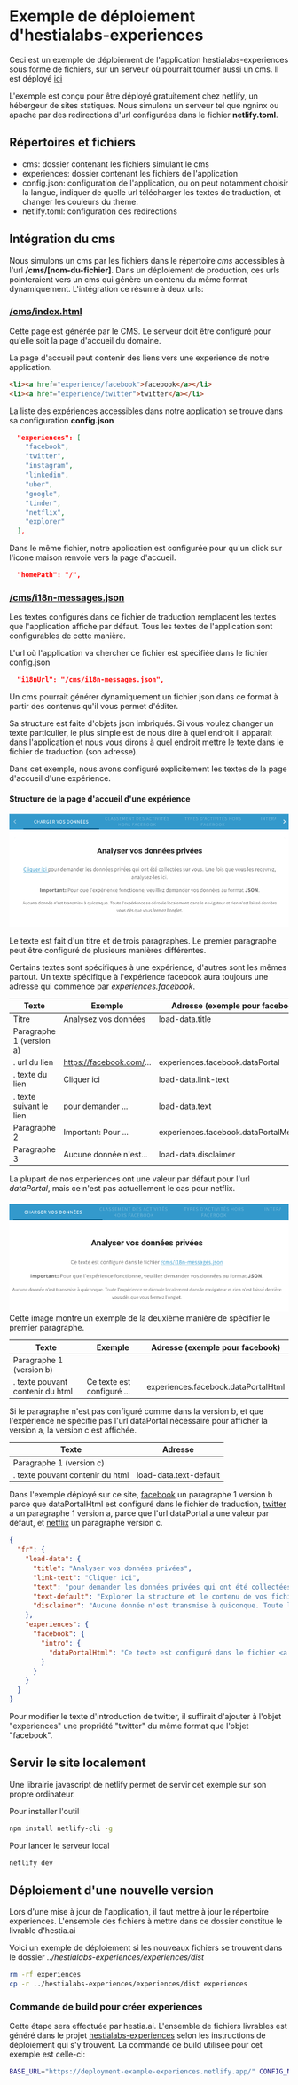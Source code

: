# Exemple de déploiement d'hestialabs-experiences

Ceci est un exemple de déploiement de l'application hestialabs-experiences sous forme de fichiers, sur un serveur où pourrait tourner aussi un cms. Il est déployé [ici](https://deployment-example-experiences.netlify.app/)

L'exemple est conçu pour être déployé gratuitement chez netlify, un hébergeur de sites statiques. Nous simulons un serveur tel que ngninx ou apache par des redirections d'url configurées dans le fichier **netlify.toml**.

## Répertoires et fichiers
- cms: dossier contenant les fichiers simulant le cms
- experiences: dossier contenant les fichiers de l'application
- config.json: configuration de l'application, ou on peut notamment choisir la langue, indiquer de quelle url télécharger les textes de traduction, et changer les couleurs du thème.
- netlify.toml: configuration des redirections


## Intégration du cms

Nous simulons un cms par les fichiers dans le répertoire *cms* accessibles à l'url **/cms/[nom-du-fichier]**. Dans un déploiement de production, ces urls pointeraient vers un cms qui génère un contenu du même format dynamiquement. L'intégration ce résume à deux urls:

### [/cms/index.html](https://deployment-example-experiences.netlify.app/cms/index.html)

Cette page est générée par le CMS. Le serveur doit être configuré pour qu'elle soit la page d'accueil du domaine. 

La page d'accueil peut contenir des liens vers une experience de notre application. 


``` html
<li><a href="experience/facebook">facebook</a></li>
<li><a href="experience/twitter">twitter</a></li>
```

La liste des expériences accessibles dans notre application se trouve dans sa configuration **config.json**
``` json
  "experiences": [
    "facebook",
    "twitter",
    "instagram",
    "linkedin",
    "uber",
    "google",
    "tinder",
    "netflix",
    "explorer"
  ],
```
 
Dans le même fichier, notre application est configurée pour qu'un click sur l'icone maison renvoie vers la page d'accueil. 

``` json
  "homePath": "/",
```

### [/cms/i18n-messages.json](https://deployment-example-experiences.netlify.app/cms/i18n-messages.json)

Les textes configurés dans ce fichier de traduction remplacent les textes que l'application affiche par défaut. Tous les textes de l'application sont configurables de cette manière.

L'url où l'application va chercher ce fichier est spécifiée dans le fichier config.json

``` json
  "i18nUrl": "/cms/i18n-messages.json",
```

Un cms pourrait générer dynamiquement un fichier json dans ce format à partir des contenus qu'il vous permet d'éditer.

Sa structure est faite d'objets json imbriqués. Si vous voulez changer un texte particulier, le plus simple est de nous dire à quel endroit il apparait dans l'application et nous vous dirons à quel endroit mettre le texte dans le fichier de traduction (son adresse).

Dans cet exemple, nous avons configuré explicitement les textes de la page d'accueil d'une expérience.

#### Structure de la page d'accueil d'une expérience
 
![ ](readme-img/accueil-experience-a.png) 

Le texte est fait d'un titre et de trois paragraphes. Le premier paragraphe peut être configuré de plusieurs manières différentes.

Certains textes sont spécifiques à une expérience, d'autres sont les mêmes partout. Un texte spécifique à l'expérience facebook aura toujours une adresse qui commence par *experiences.facebook*. 

| Texte                    | Exemple                  | Adresse (exemple pour facebook)        |
|--------------------------|--------------------------|----------------------------------------|
| Titre                    | Analysez vos données     | load-data.title                        |
| Paragraphe 1 (version a) |                          |                                        |
| . url du lien            | https://facebook.com/... | experiences.facebook.dataPortal        |
| . texte du lien          | Cliquer ici              | load-data.link-text                    |
| . texte suivant le lien  | pour demander ...        | load-data.text                         |
| Paragraphe 2             | Important: Pour ...      | experiences.facebook.dataPortalMessage |
| Paragraphe 3             | Aucune donnée n'est...   | load-data.disclaimer                   |

La plupart de nos experiences ont une valeur par défaut pour l'url *dataPortal*, mais ce n'est pas actuellement le cas pour netflix.

![ ](readme-img/accueil-experience-b.png) 
Cette image montre un exemple de la deuxième manière de spécifier le premier paragraphe.

| Texte                            | Exemple                    | Adresse (exemple pour facebook)     |
|----------------------------------|----------------------------|-------------------------------------|
| Paragraphe 1 (version b)         |                            |                                     |
| . texte pouvant contenir du html | Ce texte est configuré ... | experiences.facebook.dataPortalHtml |

Si le paragraphe n'est pas configuré comme dans la version b, et que l'expérience ne spécifie pas l'url dataPortal nécessaire pour afficher la version a, la version c est affichée.

| Texte                            | Adresse                |
|----------------------------------|------------------------|
| Paragraphe 1 (version c)         |                        |
| . texte pouvant contenir du html | load-data.text-default |

Dans l'exemple déployé sur ce site, 
[facebook](https://deployment-example-experiences.netlify.app/experiences/facebook) un paragraphe 1 version b parce que dataPortalHtml est configuré dans le fichier de traduction,
[twitter](https://deployment-example-experiences.netlify.app/experiences/twitter) a un paragraphe 1 version a, parce que l'url dataPortal a une valeur par défaut, et 
[netflix](https://deployment-example-experiences.netlify.app/experiences/netflix) un paragraphe version c.

``` json
{
  "fr": {
    "load-data": {
      "title": "Analyser vos données privées",
      "link-text": "Cliquer ici",
      "text": "pour demander les données privées qui ont été collectées sur vous. Une fois que vous les recevrez, analysez-les ici.",
      "text-default": "Explorer la structure et le contenu de vos fichiers.",
      "disclaimer": "Aucune donnée n'est transmise à quiconque. Toute l'expérience se déroule localement dans le navigateur et rien n'est laissé derrière vous dès que vous fermez l'onglet."
    },
    "experiences": {
      "facebook": {
        "intro": {
          "dataPortalHtml": "Ce texte est configuré dans le fichier <a href=\"/cms/i18n-messages.json\">/cms/i18n-messages.json</a>"
        }
      }
    }
  }
}
```

Pour modifier le texte d'introduction de twitter, il suffirait d'ajouter à l'objet "experiences" une propriété "twitter" du même format que l'objet "facebook".

## Servir le site localement
Une librairie javascript de netlify permet de servir cet exemple sur son propre ordinateur.

Pour installer l'outil
``` sh
npm install netlify-cli -g
```

Pour lancer le serveur local
``` sh
netlify dev
```

## Déploiement d'une nouvelle version

Lors d'une mise à jour de l'application, il faut mettre à jour le répertoire experiences. L'ensemble des fichiers à mettre dans ce dossier constitue le livrable d'hestia.ai

Voici un exemple de déploiement si les nouveaux fichiers se trouvent dans le dossier *../hestialabs-experiences/experiences/dist*
``` sh
rm -rf experiences
cp -r ../hestialabs-experiences/experiences/dist experiences
```

### Commande de build pour créer experiences

Cette étape sera effectuée par hestia.ai. L'ensemble de fichiers livrables est généré dans le projet [hestialabs-experiences](https://github.com/hestiaAI/hestialabs-experiences) selon les instructions de déploiement qui s'y trouvent. La commande de build utilisée pour cet exemple est celle-ci:

``` sh
BASE_URL="https://deployment-example-experiences.netlify.app/" CONFIG_NAME="barebones" npm run build
```


